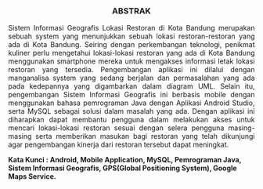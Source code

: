 <h3 align="center">
ABSTRAK
</h3>
<div style="text-align:justify">
Sistem Informasi Geografis Lokasi Restoran di Kota Bandung merupakan sebuah system yang menunjukkan sebuah lokasi restoran-restoran yang ada di Kota Bandung. Seiring dengan perkembangan teknologi, penikmat kuliner perlu mengetahui lokasi-lokasi restoran yang ada di Kota Bandung menggunakan smartphone mereka untuk mengakses informasi letak lokasi restoran yang tersedia. Pengembangan aplikasi ini dilalui dengan manganalisa system yang sedang berjalan dan permasalahan yang ada pada kedepannya yang digambarkan dalam diagram UML. Selain itu, pengembangan Sistem Informasi Geografis ini berbasis mobile dengan menggunakan bahasa pemrograman Java dengan Aplikasi Android Studio, serta MySQL sebagai solusi dalam masalah yang ada. Dengan aplikasi ini diharapkan dapat membantu pengguna dalam melakukan akses untuk mencari lokasi-lokasi restoran sesuai dengan selera pengguna masing-masing serta memberikan masukan bagi restoran yang telah dikunjungi agar pengembangan kinerja dari restoran tersebut dapat meningkat.</div>

**Kata Kunci : Android, Mobile Application, MySQL, Pemrograman Java, Sistem Informasi Geografis, GPS(Global Positioning System), Google Maps Service.**  